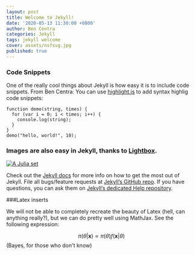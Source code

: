 ```yaml
---
layout: post
title: Welcome to Jekyll!
date: '2020-05-13 11:30:00 +0800'
author: Ben Centra
categories: Jekyll
tags: jekyll welcome
cover: assets/nsfsvg.jpg
published: true
---
```


### Code Snippets
One of the really cool things about Jekyll is how easy it is to include code snippets.  From Ben Centra:
You can use [highlight.js][highlight] to add syntax highlig code snippets:

<pre><code class="hljs javascript">function demo(string, times) {
  for (var i = 0; i < times; i++) {
    console.log(string);
  }
}
demo("hello, world!", 10);</code></pre>

### Images are also easy in Jekyll, thanks to [Lightbox][lightbox].


<a href="//http://demetripapakostas.com/img/newmandel.png" data-lightbox="falcon9-large" data-title="Check out the Falcon 9 from SpaceX">
  <img src="//http://demetripapakostas.com/img/newmandel.png" title="A Julia set">
</a>



Check out the [Jekyll docs][jekyll] for more info on how to get the most out of Jekyll. File all bugs/feature requests at [Jekyll’s GitHub repo][jekyll-gh]. If you have questions, you can ask them on [Jekyll’s dedicated Help repository][jekyll-help].


###Latex inserts

We will not be able to completely recreate the beauty of Latex (hell, can anything really?), but we can do pretty well using MathJax.  See the following expression:

$$\pi(\theta|\mathbf{x})\propto \pi(\theta)f(\mathbf{x}|\theta)$$ 
(Bayes, for those who don't know)

[jekyll]:      http://jekyllrb.com
[jekyll-gh]:   https://github.com/jekyll/jekyll
[jekyll-help]: https://github.com/jekyll/jekyll-help
[highlight]:   https://highlightjs.org/
[lightbox]:    http://lokeshdhakar.com/projects/lightbox2/
[jekyll-archive]: https://github.com/jekyll/jekyll-archives
